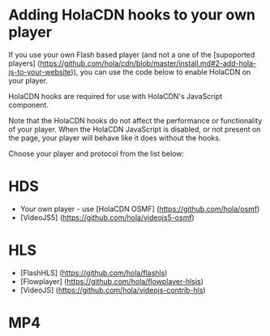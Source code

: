 # Adding HolaCDN hooks to your own player

If you use your own Flash based player (and not a one of the [supoported players] (https://github.com/hola/cdn/blob/master/install.md#2-add-hola-js-to-your-website)), you can use the code below to enable HolaCDN on your player. 

HolaCDN hooks are required for use with HolaCDN's JavaScript component. 

Note that the HolaCDN hooks do not affect the performance or functionality of your player. When the HolaCDN JavaScript is disabled, or not present on the page, your player will behave like it does without the hooks.

Choose your player and protocol from the list below: 

# HDS

* Your own player - use [HolaCDN OSMF] (https://github.com/hola/osmf)
* [VideoJS5] (https://github.com/hola/videojs5-osmf)

# HLS
* [FlashHLS] (https://github.com/hola/flashls)
* [Flowplayer] (https://github.com/hola/flowplayer-hlsjs)
* [VideoJS] (https://github.com/hola/videojs-contrib-hls)

# MP4
